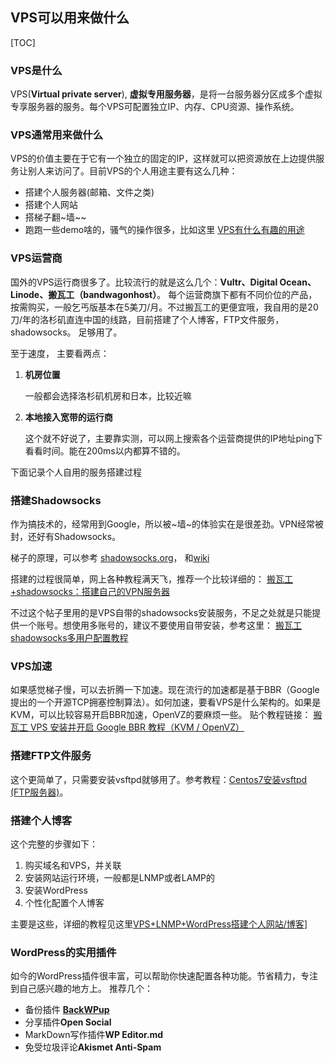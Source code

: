 ## VPS可以用来做什么
[TOC]

### VPS是什么

VPS(**Virtual private server**), **虚拟专用服务器**，是将一台服务器分区成多个虚拟专享服务器的服务。每个VPS可配置独立IP、内存、CPU资源、操作系统。

### VPS通常用来做什么

VPS的价值主要在于它有一个独立的固定的IP，这样就可以把资源放在上边提供服务让别人来访问了。目前VPS的个人用途主要有这么几种：

- 搭建个人服务器(邮箱、文件之类)
- 搭建个人网站
- 搭梯子翻~墙~~
- 跑跑一些demo啥的，骚气的操作很多，比如这里 [VPS有什么有趣的用途](https://www.zhihu.com/question/24284566)

### VPS运营商

国外的VPS运行商很多了。比较流行的就是这么几个：**Vultr、Digital Ocean、Linode、搬瓦工（bandwagonhost）**。 每个运营商旗下都有不同价位的产品，按需购买，一般乞丐版基本在5美刀/月。不过搬瓦工的更便宜哦，我自用的是20刀/年的洛杉矶直连中国的线路，目前搭建了个人博客，FTP文件服务，shadowsocks。 足够用了。

至于速度， 主要看两点：

1. **机房位置**

   一般都会选择洛杉矶机房和日本，比较近嘛

2. **本地接入宽带的运行商**

   这个就不好说了，主要靠实测，可以网上搜索各个运营商提供的IP地址ping下看看时间。能在200ms以内都算不错的。

下面记录个人自用的服务搭建过程

### 搭建Shadowsocks

作为搞技术的，经常用到Google，所以被~墙~的体验实在是很差劲。VPN经常被封，还好有Shadowsocks。

梯子的原理，可以参考 [shadowsocks.org](https://shadowsocks.org/en/index.html)， 和[wiki](https://zh.wikipedia.org/wiki/Shadowsocks)

搭建的过程很简单，网上各种教程满天飞，推荐一个比较详细的： [搬瓦工+shadowsocks：搭建自己的VPN服务器](https://moshuqi.github.io/2017/07/20/%E8%87%AA%E5%B7%B1%E6%90%AD%E5%BB%BAVPN%E6%9C%8D%E5%8A%A1%E5%99%A8/)

不过这个帖子里用的是VPS自带的shadowsocks安装服务，不足之处就是只能提供一个账号。想使用多账号的，建议不要使用自带安装，参考这里： [搬瓦工shadowsocks多用户配置教程](http://blog.csdn.net/d3soft/article/details/69663955)

### VPS加速

如果感觉梯子慢，可以去折腾一下加速。现在流行的加速都是基于BBR（Google提出的一个开源TCP拥塞控制算法）。如何加速，要看VPS是什么架构的。如果是KVM，可以比较容易开启BBR加速，OpenVZ的要麻烦一些。 贴个教程链接： [搬瓦工 VPS 安装并开启 Google BBR 教程（KVM / OpenVZ）](http://www.bandwagonhost.net/bandwagonhost-bbr.html)

### 搭建FTP文件服务

这个更简单了，只需要安装vsftpd就够用了。参考教程：[Centos7安装vsftpd (FTP服务器)](https://www.jianshu.com/p/9abad055fff6)。

### 搭建个人博客

这个完整的步骤如下：

1. 购买域名和VPS，并关联
2. 安装网站运行环境，一般都是LNMP或者LAMP的
3. 安装WordPress
4. 个性化配置个人博客

主要是这些，详细的教程见这里[VPS+LNMP+WordPress搭建个人网站/博客](http://jwcyber.com/build-site/)]

### WordPress的实用插件

如今的WordPress插件很丰富，可以帮助你快速配置各种功能。节省精力，专注到自己感兴趣的地方上。 推荐几个：

- 备份插件 [**BackWPup**](https://lighti.me/1727.html)
- 分享插件**Open Social**
- MarkDown写作插件**WP Editor.md**
- 免受垃圾评论**Akismet Anti-Spam**


